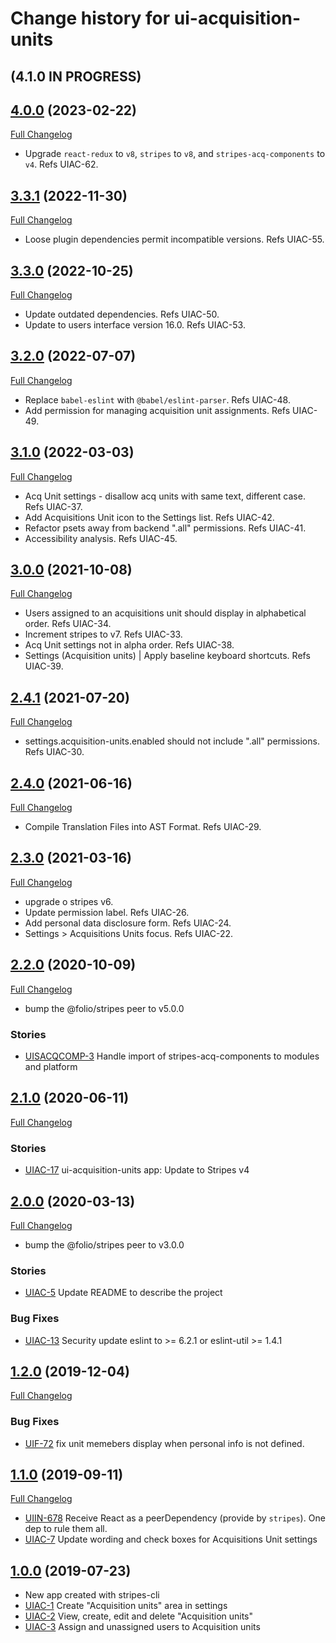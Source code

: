 # Change history for ui-acquisition-units

## (4.1.0 IN PROGRESS)

## [4.0.0](https://github.com/folio-org/ui-acquisition-units/tree/v4.0.0) (2023-02-22)
[Full Changelog](https://github.com/folio-org/ui-acquisition-units/compare/v3.3.1...v4.0.0)

* Upgrade `react-redux` to `v8`, `stripes` to `v8`, and `stripes-acq-components` to `v4`. Refs UIAC-62.

## [3.3.1](https://github.com/folio-org/ui-acquisition-units/tree/v3.3.1) (2022-11-30)
[Full Changelog](https://github.com/folio-org/ui-acquisition-units/compare/v3.3.0...v3.3.1)

* Loose plugin dependencies permit incompatible versions. Refs UIAC-55.

## [3.3.0](https://github.com/folio-org/ui-acquisition-units/tree/v3.3.0) (2022-10-25)
[Full Changelog](https://github.com/folio-org/ui-acquisition-units/compare/v3.2.0...v3.3.0)

* Update outdated dependencies. Refs UIAC-50.
* Update to users interface version 16.0. Refs UIAC-53.

## [3.2.0](https://github.com/folio-org/ui-acquisition-units/tree/v3.2.0) (2022-07-07)
[Full Changelog](https://github.com/folio-org/ui-acquisition-units/compare/v3.1.0...v3.2.0)

* Replace `babel-eslint` with `@babel/eslint-parser`. Refs UIAC-48.
* Add permission for managing acquisition unit assignments. Refs UIAC-49.

## [3.1.0](https://github.com/folio-org/ui-acquisition-units/tree/v3.1.0) (2022-03-03)
[Full Changelog](https://github.com/folio-org/ui-acquisition-units/compare/v3.0.0...v3.1.0)

* Acq Unit settings - disallow acq units with same text, different case. Refs UIAC-37.
* Add Acquisitions Unit icon to the Settings list. Refs UIAC-42.
* Refactor psets away from backend ".all" permissions. Refs UIAC-41.
* Accessibility analysis. Refs UIAC-45.

## [3.0.0](https://github.com/folio-org/ui-acquisition-units/tree/v3.0.0) (2021-10-08)
[Full Changelog](https://github.com/folio-org/ui-acquisition-units/compare/v2.4.1...v3.0.0)

* Users assigned to an acquisitions unit should display in alphabetical order. Refs UIAC-34.
* Increment stripes to v7. Refs UIAC-33.
* Acq Unit settings not in alpha order. Refs UIAC-38.
* Settings (Acquisition units) | Apply baseline keyboard shortcuts. Refs UIAC-39.

## [2.4.1](https://github.com/folio-org/ui-acquisition-units/tree/v2.4.1) (2021-07-20)
[Full Changelog](https://github.com/folio-org/ui-acquisition-units/compare/v2.4.0...v2.4.1)

* settings.acquisition-units.enabled should not include ".all" permissions. Refs UIAC-30.

## [2.4.0](https://github.com/folio-org/ui-acquisition-units/tree/v2.4.0) (2021-06-16)
[Full Changelog](https://github.com/folio-org/ui-acquisition-units/compare/v2.3.0...v2.4.0)

* Compile Translation Files into AST Format. Refs UIAC-29.

## [2.3.0](https://github.com/folio-org/ui-acquisition-units/tree/v2.3.0) (2021-03-16)
[Full Changelog](https://github.com/folio-org/ui-acquisition-units/compare/v2.2.0...v2.3.0)

* upgrade o stripes v6.
* Update permission label. Refs UIAC-26.
* Add personal data disclosure form. Refs UIAC-24.
* Settings > Acquisitions Units focus. Refs UIAC-22.

## [2.2.0](https://github.com/folio-org/ui-acquisition-units/tree/v2.2.0) (2020-10-09)
[Full Changelog](https://github.com/folio-org/ui-acquisition-units/compare/v2.1.0...v2.2.0)

* bump the @folio/stripes peer to v5.0.0

### Stories
* [UISACQCOMP-3](https://issues.folio.org/browse/UISACQCOMP-3) Handle import of stripes-acq-components to modules and platform

## [2.1.0](https://github.com/folio-org/ui-acquisition-units/tree/v2.1.0) (2020-06-11)
[Full Changelog](https://github.com/folio-org/ui-acquisition-units/compare/v2.0.0...v2.1.0)

### Stories
* [UIAC-17](https://issues.folio.org/browse/UIAC-17) ui-acquisition-units app: Update to Stripes v4

## [2.0.0](https://github.com/folio-org/ui-acquisition-units/tree/v2.0.0) (2020-03-13)
[Full Changelog](https://github.com/folio-org/ui-acquisition-units/compare/v1.2.0...v2.0.0)

* bump the @folio/stripes peer to v3.0.0

### Stories
* [UIAC-5](https://issues.folio.org/browse/UIAC-5) Update README to describe the project

### Bug Fixes
* [UIAC-13](https://issues.folio.org/browse/UIAC-13) Security update eslint to >= 6.2.1 or eslint-util >= 1.4.1

## [1.2.0](https://github.com/folio-org/ui-acquisition-units/tree/v1.2.0) (2019-12-04)
[Full Changelog](https://github.com/folio-org/ui-acquisition-units/compare/v1.1.0...v1.2.0)

### Bug Fixes
* [UIF-72](https://issues.folio.org/browse/UIF-72) fix unit memebers display when personal info is not defined.

## [1.1.0](https://github.com/folio-org/ui-acquisition-units/tree/v1.1.0) (2019-09-11)
[Full Changelog](https://github.com/folio-org/ui-acquisition-units/compare/v1.0.0...v1.1.0)

* [UIIN-678](https://issues.folio.org/browse/UIIN-678) Receive React as a peerDependency (provide by `stripes`). One dep to rule them all.
* [UIAC-7](https://issues.folio.org/browse/UIAC-7) Update wording and check boxes for Acquisitions Unit settings

## [1.0.0](https://github.com/folio-org/ui-acquisition-units/tree/v1.0.0) (2019-07-23)

* New app created with stripes-cli
* [UIAC-1](https://issues.folio.org/browse/UIAC-1) Create "Acquisition units" area in settings
* [UIAC-2](https://issues.folio.org/browse/UIAC-2) View, create, edit and delete "Acquisition units"
* [UIAC-3](https://issues.folio.org/browse/UIAC-3) Assign and unassigned users to Acquisition units
